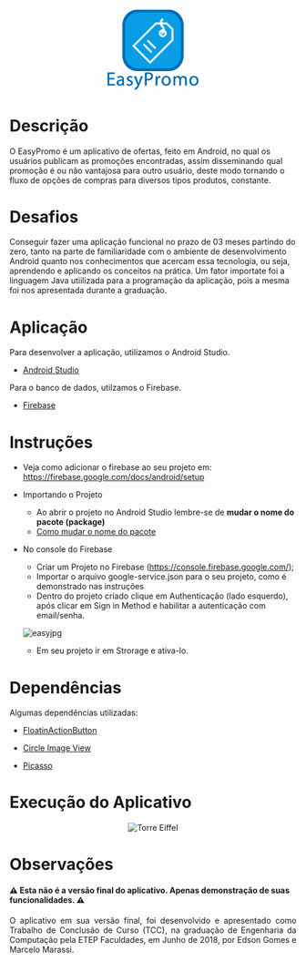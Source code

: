 

<h1 align="center">

  <img src= "app/src/main/res/drawable/banner.png" width="160">
</h1>

# Descrição
O EasyPromo é um aplicativo de ofertas, feito em Android, no qual os usuários publicam as promoções encontradas, assim disseminando qual promoção é ou não vantajosa para outro usuário, deste modo tornando o fluxo de opções de compras para diversos tipos produtos, constante.

# Desafios
Conseguir fazer uma aplicação funcional no prazo de 03 meses partindo do zero, tanto na parte de familiaridade com o ambiente de desenvolvimento Android quanto nos conhecimentos que acercam essa tecnologia, ou seja, aprendendo e aplicando os conceitos na prática. Um fator importate foi a linguagem Java utiilizada para a programação da aplicação, pois a mesma foi nos apresentada durante a graduação.

# Aplicação
Para desenvolver a aplicação, utilizamos o Android Studio.

*  [Android Studio](https://developer.android.com/studio)

Para o banco de dados, utilzamos o Firebase.
* [Firebase](https://firebase.google.com/?hl=pt-br)

    
# Instruções

 * Veja como adicionar o firebase ao seu projeto em:  https://firebase.google.com/docs/android/setup
 
* Importando o Projeto  
  * Ao abrir o projeto no Android Studio lembre-se de  **mudar o nome do pacote (package)**
  * [Como mudar o nome do pacote](https://stackoverflow.com/questions/16804093/android-studio-rename-package)

* No console do Firebase 
  * Criar um Projeto no Firebase (https://console.firebase.google.com/);
  * Importar o arquivo google-service.json para o seu projeto, como é demonstrado nas instruções 
  * Dentro do projeto criado clique em Authenticação (lado esquerdo), após clicar em Sign in Method e habilitar a autenticação com email/senha.
  
  ![easyjpg](https://user-images.githubusercontent.com/36476485/80742006-055db480-8af1-11ea-8565-bb6bff9549ba.JPG)
  
  * Em seu projeto ir em Strorage e ativa-lo.

# Dependências
Algumas dependências utilizadas:
   * [FloatinActionButton](https://github.com/fstech/sell-android-floating-action-button)
  
   * [Circle Image View](https://github.com/hdodenhof/CircleImageView)
   
   * [Picasso](https://github.com/square/picasso) 
    
# Execução do Aplicativo

<figure >
  <figcaption>
    </figcaption>
   <p align="center">  <img src="https://media.giphy.com/media/U29lDd1JLwjjxefBJt/giphy.gif"
    width="136" height="200"
    alt="Torre Eiffel">

</figure>

# Observações
<h4 align="center"> 
  <h4> ⚠ Esta não é a versão final do aplicativo. Apenas demonstração de suas funcionalidades. ⚠ </h4>
 <p align="justify"> O aplicativo em sua versão final, foi desenvolvido e apresentado como Trabalho de Conclusão de Curso (TCC), na graduação de Engenharia da Computação pela ETEP Faculdades, em  Junho de 2018, por Edson Gomes e Marcelo Marassi. </p>
  </h4>
